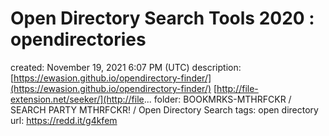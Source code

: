# Open Directory Search Tools 2020 : opendirectories

created: November 19, 2021 6:07 PM (UTC)
description: [https://ewasion.github.io/opendirectory-finder/](https://ewasion.github.io/opendirectory-finder/) [http://file-extension.net/seeker/](http://file...
folder: BOOKMRKS-MTHRFCKR / SEARCH PARTY MTHRFCKR! / Open Directory Search
tags: open directory
url: https://redd.it/g4kfem
